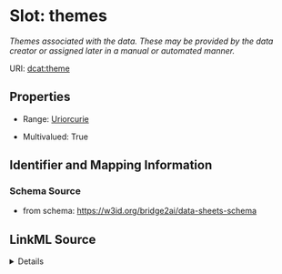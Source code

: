 

# Slot: themes


_Themes associated with the data. These may be provided by the data creator or assigned later in a manual or automated manner._



URI: [dcat:theme](http://www.w3.org/ns/dcat#theme)



<!-- no inheritance hierarchy -->








## Properties

* Range: [Uriorcurie](Uriorcurie.md)

* Multivalued: True





## Identifier and Mapping Information







### Schema Source


* from schema: https://w3id.org/bridge2ai/data-sheets-schema




## LinkML Source

<details>
```yaml
name: themes
description: Themes associated with the data. These may be provided by the data creator
  or assigned later in a manual or automated manner.
from_schema: https://w3id.org/bridge2ai/data-sheets-schema
rank: 1000
singular_name: theme
slot_uri: dcat:theme
multivalued: true
alias: themes
range: uriorcurie

```
</details>